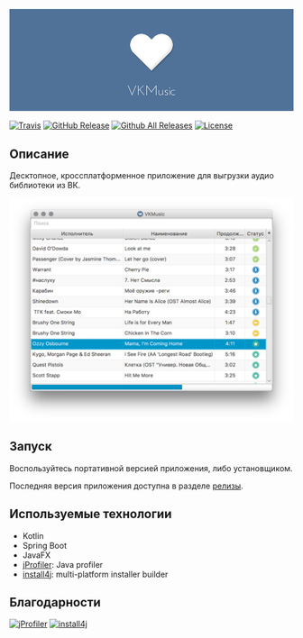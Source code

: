 ![Logo](docs/header.png)

<p>
    <a href="https://travis-ci.org/ruslanys/vkmusic"><img src="https://img.shields.io/travis/ruslanys/vkmusic.svg?style=flat-square&colorB=007EC6" alt="Travis" /></a>
    <a href="https://github.com/ruslanys/vkmusic/releases"><img src="https://img.shields.io/github/release/ruslanys/vkmusic.svg?style=flat-square" alt="GitHub Release" /></a>
    <a href="https://github.com/ruslanys/vkmusic/releases"><img src="https://img.shields.io/github/downloads/ruslanys/vkmusic/total.svg?style=flat-square&colorB=007EC6" alt="Github All Releases" /></a>
    <a href="https://github.com/ruslanys/vkmusic"><img src="https://img.shields.io/github/license/ruslanys/vkmusic.svg?style=flat-square" alt="License" /></a>
</p>


## Описание

Десктопное, кроссплатформенное приложение для выгрузки аудио библиотеки из ВК.

![Скриншот](docs/screen.png "Скриншот")


## Запуск

Воспользуйтесь портативной версией приложения, либо установщиком.

Последняя версия приложения доступна в разделе [релизы](https://github.com/ruslanys/vkmusic/releases).

## Используемые технологии

* Kotlin
* Spring Boot
* JavaFX
* [jProfiler](https://www.ej-technologies.com/products/jprofiler/overview.html): Java profiler
* [install4j](https://www.ej-technologies.com/products/install4j/overview.html): multi-platform installer builder 

## Благодарности

[![jProfiler](https://www.ej-technologies.com/images/product_banners/jprofiler_medium.png)](https://www.ej-technologies.com/products/jprofiler/overview.html) [![install4j](https://www.ej-technologies.com/images/product_banners/install4j_medium.png)](https://www.ej-technologies.com/products/install4j/overview.html)
